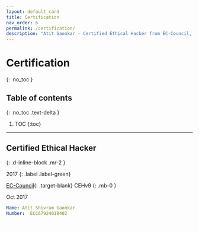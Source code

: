 ```yaml
---
layout: default_card
title: Certification
nav_order: 6
permalink: /certification/
description: "Atit Gaonkar - Certified Ethical Hacker from EC-Council, provided a balance to hands on as well as theoretical knowledge in the field of Cyber-Security."
---
```


# Certification
{: .no_toc }


## Table of contents
{: .no_toc .text-delta }

1. TOC
{:toc}

---

## Certified Ethical Hacker
{: .d-inline-block .mr-2 }

2017
{: .label .label-green}

[EC-Council](https://www.eccouncil.org/){: .target-blank} CEHv9
{: .mb-0 }

Oct 2017

<!-- [![Certificate][Certificate-img]{: .img-responsive .logo .d-inline-block .logo-link height="10%" width="20%"}][Certificate-link]

[Certificate-img]:  ../../assets/images/CEH_2E345519D3F7.png
[Certificate-link]:  https://vit.ac.in/ "Redirect to - EC-Council"  -->


```yaml
Name: Atit Shivram Gaonkar
Number:  ECC67924018402
```

 <a href="../docs/ECC-CEH-Certificate.pdf" class="btn btn-green mb-0 mr-2 mt-0 certificate" target="blank" style="color:white;" title="View Resume">View Certificate</a>

<!-- <a href="#" class="btn btn-green certification mr-3" target="blank" style="color:white;" title="Certification Images">View Certificate</a>
<a href="#" class="btn btn-green certification" target="blank" style="color:white;" title="Certification Images">Download Certificate</a> -->

<script src="https://code.jquery.com/jquery-3.4.1.slim.min.js" integrity="sha384-J6qa4849blE2+poT4WnyKhv5vZF5SrPo0iEjwBvKU7imGFAV0wwj1yYfoRSJoZ+n" crossorigin="anonymous"></script>
<script src="https://cdn.jsdelivr.net/npm/popper.js@1.16.0/dist/umd/popper.min.js" integrity="sha384-Q6E9RHvbIyZFJoft+2mJbHaEWldlvI9IOYy5n3zV9zzTtmI3UksdQRVvoxMfooAo" crossorigin="anonymous"></script>
<script src="https://stackpath.bootstrapcdn.com/bootstrap/4.4.1/js/bootstrap.min.js" integrity="sha384-wfSDF2E50Y2D1uUdj0O3uMBJnjuUD4Ih7YwaYd1iqfktj0Uod8GCExl3Og8ifwB6" crossorigin="anonymous"></script>
<script src="https://unpkg.com/aos@next/dist/aos.js"></script>
<script>
  AOS.init();
  $(window).on('load', function() {
        for(var i=0;i<document.getElementsByClassName('bootstrap-iso').length;i++)
        {
            document.getElementsByClassName('tags')[i].setAttribute("id", document.getElementsByClassName('bootstrap-iso')[i].getElementsByTagName('h2')[0].getAttribute('id'))
        }
        AOS.refresh();
        var $animation_elements = $('.bootstrap-iso');
        var $window = $(window);
        var window_height = $window.height();
        var window_top_position = $window.scrollTop();
        var window_bottom_position = (window_top_position + window_height);
        $('.target-blank').attr('target','blank');
        $('pre').addClass("mb-0");
        $('p > a.no-mb').parent().addClass("mb-0");
        $('a > img').parent().addClass("image-link");
        $('img.logo-link').parent().attr('target','blank');
        $('.main-content-wrap').on('scroll', function() {
            console.log("triggered");
            $.each($animation_elements, function() {
                var $element = $(this);
                var element_height = $element.outerHeight();
                var element_top_position = $element.offset().top;
                var element_bottom_position = (element_top_position + element_height);
                if ((element_bottom_position >= window_top_position + 100) && (element_top_position <= window_bottom_position - 50)) {
                    $element.addClass('aos-animate');
                } else {
                    $element.removeClass('aos-animate');
                }
            });
        });
        $('.main-content-wrap')[0].scrollTop += 1;
        $('.main-content-wrap')[0].scrollTop -= 1;
  });
</script>